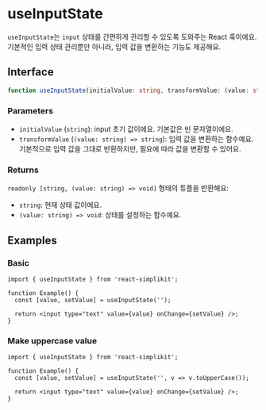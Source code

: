 # useInputState

`useInputState`는 `input` 상태를 간편하게 관리할 수 있도록 도와주는 React 훅이에요.
기본적인 입력 상태 관리뿐만 아니라, 입력 값을 변환하는 기능도 제공해요.

## Interface

```ts
function useInputState(initialValue: string, transformValue: (value: string) => string = echo): void;
```

### Parameters

- `initialValue` (`string`): input 초기 값이에요. 기본값은 빈 문자열이에요.
- `transformValue` (`(value: string) => string`): 입력 값을 변환하는 함수예요.  
  기본적으로 입력 값을 그대로 반환하지만, 필요에 따라 값을 변환할 수 있어요.

### Returns

`readonly [string, (value: string) => void]` 형태의 튜플을 반환해요:

- `string`: 현재 상태 값이에요.
- `(value: string) => void`: 상태를 설정하는 함수예요.

## Examples

### Basic

```tsx
import { useInputState } from 'react-simplikit';

function Example() {
  const [value, setValue] = useInputState('');

  return <input type="text" value={value} onChange={setValue} />;
}
```

### Make uppercase value

```tsx
import { useInputState } from 'react-simplikit';

function Example() {
  const [value, setValue] = useInputState('', v => v.toUpperCase());

  return <input type="text" value={value} onChange={setValue} />;
}
```
